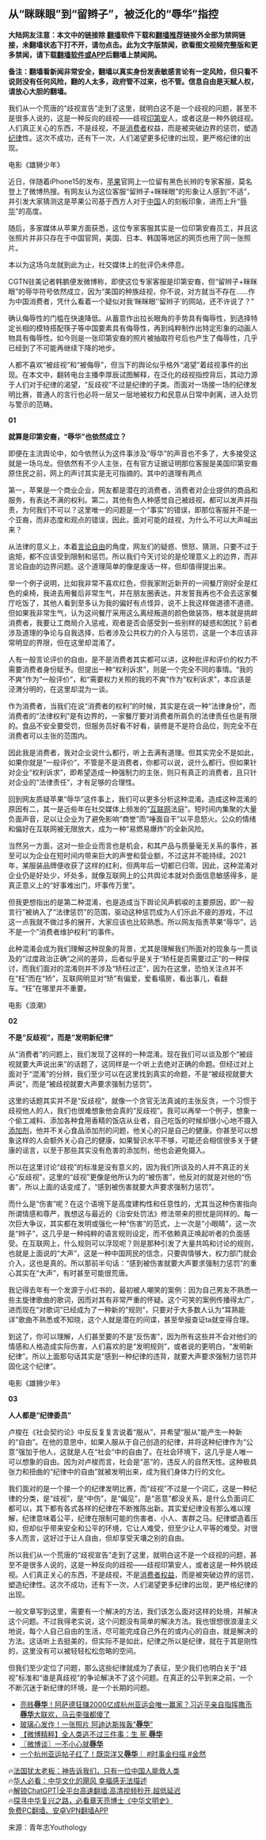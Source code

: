  <!-- 面包屑导航 --> <h2>从“眯眯眼”到“留辫子”，被泛化的“辱华”指控</h2> <p class="notice"><b>大陆网友注意：本文中的链接除 <a href="https://github.com/bannedbook/fanqiang" >翻墙</a>软件下载和<a href="https://github.com/killgcd/justmysocks/blob/master/README.md">翻墙推荐</a>链接外全部为禁网链接，未翻墙状态下打不开，请勿点击。此为文字版禁闻，欲看图文视频完整版和更多禁闻，请下载<a href="https://github.com/bannedbook/fanqiang">翻墙软件或APP</a>后翻墙上禁闻网。</p><p>备注：翻墙看新闻非常安全，翻墙以真实身份发表敏感言论有一定风险，但只看不说则没有任何风险，翻的人太多，政府管不过来，也不管。信息自由是天赋人权，请放心大胆的翻墙。</b></p>  <div class="entry"> <p id="summary">我们从一个荒唐的“歧视宣告”走到了这里，就明白这不是一个歧视的问题，甚至不是很多人说的，这是一种反向的歧视——歧视<a href="https://www.bannedbook.org/bnews/tag/%E5%8D%B0%E7%AC%AC%E5%AE%89/" class="st_tag internal_tag" rel="tag" title="标签 印第安 下的日志">印第安</a>人，或者这是一种外貌歧视。人们真正关心的东西，不是歧视，不是<a href="https://www.bannedbook.org/bnews/tag/%E6%B6%88%E8%B4%B9%E8%80%85/" class="st_tag internal_tag" rel="tag" title="标签 消费者 下的日志">消费者</a>权益，而是被突破边界的惩罚，塑造<a href="https://www.bannedbook.org/bnews/tag/%E7%BA%AA%E5%BE%8B/" class="st_tag internal_tag" rel="tag" title="标签 纪律 下的日志">纪律</a>性。这次不成功，还有下一次，人们渴望更多纪律的出现，更严格纪律的出现。</p> <p id="conimg">电影《雄狮少年》</p> <p>近日，伴随着iPhone15的发布，<a href="https://www.bannedbook.org/bnews/tag/%e8%8b%b9%e6%9e%9c/" class="st_tag internal_tag" rel="tag" title="标签 苹果 下的日志">苹果</a>官网上一位留有黑色长辫的专家客服，莫名登上了微博热搜。有网友认为这位客服“留辫子+眯眯眼”的形象让人感到“不适”，并引发大家猜测这是苹果公司基于西方人对于<span class='wp_keywordlink_affiliate'><a href="https://www.bannedbook.org/" title="中国" target="_blank">中国</a></span>人的刻板印象，进而上升“<a href="https://www.bannedbook.org/bnews/tag/%E8%BE%B1%E5%8D%8E/" class="st_tag internal_tag" rel="tag" title="标签 辱华 下的日志">辱华</a>”的高度。</p> <p>随后，多家媒体从苹果方面获悉，这位专家客服其实是一位印第安裔员工，并且这张照片并非只存在于中国官网，美国、日本、韩国等地区的网页也用了同一张照片。</p> <p>本以为这场乌龙就到此为止，社交媒体上的批评仍未停息。</p> <p>CGTN驻美记者韩鹏便发微博称，即使这位专家客服是印第安裔，但“留辫子+眯眯眼”的辱华符号依然成立，因为“美国的种族歧视，你不说，对方就当不存在……作为中国消费者，凭什么看着一个疑似对我‘眯眯眼’‘留辫子’的网站，还不许说了？”</p> <p>确认侮辱性的门槛在快速降低。从蓄意作出拉长眼角的手势具有侮辱性，到选择特定长相的模特搭配筷子等中国要素具有侮辱性，再到纯粹制作出特定形象的动画人物具有侮辱性。如今则是一张印第安裔的照片被抽取符号后也产生了侮辱性，几乎已经到了不可能再继续下降的地步。</p> <p>人都不喜欢“被歧视”和“被侮辱”，但当下的舆论似乎格外“渴望”着歧视事件的出现。在本文中，翻转电台主播李厚辰试图解释，在泛化的歧视指控背后，其动力源于人们对于纪律的渴望，“反歧视”不过是纪律的子类。而面对一场接一场的纪律发明比赛，普通人的言行也必将一层又一层地被权力和民意从日常中剥离，进入处罚与警示的范畴。</p> <p><strong>01</strong></p> <p><strong>就算是印第安裔，“辱华”也依然成立？</strong></p> <p>即便在主流舆论中，如今依然认为这件事涉及“辱华”的声音也不多了，大多接受这就是一场乌龙。但依然有不少人主张，在有官方证据证明那位客服是美国印第安裔原住民之前，网上的声讨其实是无可指摘的。其中的道理有两点</p> <p>第一，苹果是一个商业企业，网友都是潜在的消费者，消费者对企业提供的商品和服务，有表达不满的权利。第二，其他有色人种感觉自己被歧视，都可以发声并指责，为何我们不可以？这里唯一的问题是一个“事实”的错误，即那位客服并不是一个亚裔，而非态度和观点的错误，因此，面对可能的歧视，为什么不可以大声喊出来？</p> <p>从法律的意义上，本着<a href="https://www.bannedbook.org/bnews/tag/%e8%a8%80%e8%ae%ba%e8%87%aa%e7%94%b1/" class="st_tag internal_tag" rel="tag" title="标签 言论自由 下的日志">言论自由</a>的角度，网友们的疑惑、愤怒、猜测，只要不过于逾矩，都不应该受到限制和惩罚。所以我们今天讨论的是伦理意义上的边界，而非言论自由的边界问题。这个道理简单的像是废话一样，但却值得提出来。</p> <p>举一个例子说明，比如我非常不喜欢红色，但我家附近新开的一间餐厅刚好全是红色的桌椅，我进去用餐后非常生气，并在朋友圈表达，并发誓我再也不会去这家餐厅吃饭了，其他人看到至多认为我的偏好有点怪异，说不上我这样做道德不道德。但如果我非常生气，认为这间餐厅采用这么离经叛道的颜色做装饰，根本就是挑衅消费者，我要让工商局介入惩戒，观者是否会感受到一些别样的疑惑和困扰？前者涉及道理的争论与自我选择，后者涉及公共权力的介入与惩罚，这是一个本应该非常明显的界限，但在这里却混淆了。</p> <p>人有一般言论评价的自由，是不是消费者其实都可以讲，这种批评和评价的权力不需要消费者身份赋予。但提出一种“权利诉求”，则是一个完全不同的事情。“我的不爽”作为“一般评价”，和“需要权力关照的我的不爽”作为“权利诉求”，本应该是泾渭分明的，在这里却混为一谈。</p> <p>作为消费者，当我们在说“消费者的权利”的时候，其实是在说一种“法律身份”，而消费者的“法律权利”是有边界的，一家餐厅要对消费者所肩负的法律责任也是有限的。食品不安全要受罚，但服务员好看不好看，装修是不是符合品位，则完全不在消费者可以主张的范围内。</p> <p>因此我是消费者，我对企业说什么都行，听上去满有道理。但其实完全不是如此，如果你就是“一般评价”，不管是不是消费者，你都可以说，说什么都行。但如果针对企业“权利诉求”，即希望造成一种强制力的主张，则只有真正的消费者，且只针对企业的“法律责任”，才有足够的合理性。</p> <p>回到网友质疑苹果“辱华”这件事上，我们可以更多分析这种混淆。造成这种混淆的原因有二，其一是近些年在社交媒体上频发的“<a href="https://www.bannedbook.org/bnews/tag/%e4%ba%92%e8%81%94%e7%bd%91/" class="st_tag internal_tag" rel="tag" title="标签 互联网 下的日志">互联网</a>法庭”。短时间内集聚的大量负面声音，足以让企业为了避免影响“商誉”而“唾面自干”以平息怒火。公众的情绪和偏好在互联网被无限放大，成为一种“易燃易爆炸”的全新风险。</p> <p>当然另一方面，这对一些企业而言也是机会，和其产品与质量毫无关系的事件，甚至可以为企业在短时间内带来巨大的声誉和营业额，不过这并不能持续。2021年，某服装品牌便收获了这样的红利，但两年后一切都已归零。因此，这种混淆对企业仍是好处少，坏处多，就像互联网上的公共舆论本就对负面信息敏感得多，是真正意义上的“好事难出门，坏事传万里”。</p> <p>但我更想指出的是第二种混淆，也是造成当下舆论风声鹤唳的主要原因，即“一般言行”被纳入了“法律惩罚”的范围，驱动这种惩罚成为人们乐此不疲的游戏，不过这一点我就不做过多的展开，大家应该也比较熟悉。所以网友指责苹果“辱华”，远不是一个”消费者维护权利“的事件。</p>  <p>此种混淆会成为我们理解这种现象的背景，尤其是理解我们所面对的现象与一贯谈及的“过度政治正确”之间的差异，后者似乎是关于“矫枉是否需要过正”的一种探讨，而我们面对的混淆则并不涉及“矫枉过正”，因为在这里，恐怕关注点并不在“枉”而在“矫”，互联网明显对“矫”有偏爱，爱看塌房，看出事儿，看翻车。“枉”在哪里并不重要。</p> <p>电影《浪潮》</p> <p><strong>02</strong></p> <p><strong>不是“反歧视”，而是“发明新纪律”</strong></p> <p>从“消费者”的问题上，我们发现了这样的一种混淆。现在我们可以谈及那个“被歧视就要大声说出来”的话题了，这同样是一个听上去绝对正确的命题。但经过对上面对于“混淆”的分辨，我们至少可以在这里找到真实的命题，不是“被歧视就要大声说”，而是“被歧视就要大声要求强制力惩罚”。</p> <p>这里的话题其实并不是“反歧视”，就像一个贪官无法真诚的主张反贪，一个习惯于歧视他人的人，我们也很难想象他会真的“反歧视”。我可以再举一个例子，想象一个偷工减料、添加各种食用香精的饭店从业者，自己吃饭的时候却很小心地不摄入<a href="https://www.bannedbook.org/bnews/tag/%e6%b7%bb%e5%8a%a0%e5%89%82/" class="st_tag internal_tag" rel="tag" title="标签 添加剂 下的日志">添加剂</a>，他并不关心食品添加剂的问题，他关心的只是自己的健康。你甚至可以想象这样的人会额外关心自己的健康，如果智识水平不够，可能还会相信很多关于健康的谣言，以至于那些其实没有危害的添加剂，他也会避免摄入。</p> <p>所以在这里讨论“歧视”的标准是没有意义的，因为我们所谈及的人并不真正的关心“反歧视”，这里的“歧视”更像是他所认为的“被伤害”，他反对的就是对他的“伤害”，所以上面的话变成了，“感到被伤害就要大声要求强制力惩罚”。</p> <p>而什么是“伤害”呢？在这个语境下是高度建构性和任意性的，尤其当这种伤害指向所谓情感和尊严，我想这与最近的《治安处罚法》修法带来的担忧是同样的。每一次巨大争议，其实都在发明或强化一种“伤害”的范式，上一次是“小眼睛”，这一次是“辫子”，这几乎是一种纯粹的语言规则设定，而不依赖真正唤起听者的负面感受。在互联网上，什么规则可以浮现呢？则是那种引发了大量共鸣和讨论的规则，也就是上面说的“大声”，这是一种中国网民的信念，只要舆情够大，权力部门就会介入，这也是真的。所以那前半句话：“感到被伤害就要大声要求强制力惩罚”的重心其实在“大声”，有时甚至可能很荒唐。</p> <p>我记得去年有一个发源于小红书的，最初被人嘲笑的案例：因为自己男友不熟悉一些主旋律歌曲的歌词，因而对其有非常严重的怀疑。这个可笑的案例传播得太广，进而现在“对歌词”已经成为了一种新的“规则”，只要对于大多数人认为“耳熟能详”歌曲不熟悉或不知晓，这个人就是潜在的间谍，甚至举报查证ta就变得合理。</p> <p>到这了，你可以理解，人们甚至要的不是“反伤害”，因为所有这些并不会对他们的情感和人格造成实际伤害，人们喜欢的是“发明规则”，或者说的更明白，“发明新纪律”。所以上面那句话其实是“感到一种纪律的违背，就要大声要求强制力惩罚并固化这个纪律”。</p>  <p>电影《雄狮少年》</p> <p><strong>03</strong></p> <p><strong>人人都是“纪律委员”</strong></p> <p>卢梭在《社会契约论》中反反复复言说着“服从”，并希望“服从”能产生一种新的“自由”。在他的意思中，如果人服从于自己创造的纪律，并将这种纪律作为“公意”强加于他人，这就是人在“社会”中的自由了。在社会环境下，这几乎是人唯一可以想象的自由。因为对卢梭而言，社会是“恶”的，违反人的自然天性。这种极具张力和扭曲的“纪律中的自由”就被发明出来，成为我们身体力行的文化。</p> <p>我们面对的是一个接一个的纪律发明比赛，而“歧视”不过是一个词汇，这是一种纪律的分类，是“歧视”，是“中伤”，是“偏见”，是“恶意”都没关系，是什么负面词汇都可以，其下都有各式各样的纪律在不断推陈出新。其实爱纪律没有那么难以理解，纪律意味着公平，纪律在限制可能的伤害者、小人、害群之马。纪律塑造着压抑，但却似乎带来安全和公平的环境，它让人难受，但至少让人平等的难受。对很多人而言，这好过于让人自由，但却享受天壤之别的自由。</p> <p>所以我们从一个荒唐的“歧视宣告”走到了这里，就明白这不是一个歧视的问题，甚至不是很多人说的，这是一种反向的歧视——歧视印第安人，或者这是一种外貌歧视。人们真正关心的东西，不是歧视，不是<a href="https://www.bannedbook.org/bnews/tag/%E6%B6%88%E8%B4%B9%E8%80%85%E6%9D%83%E7%9B%8A/" class="st_tag internal_tag" rel="tag" title="标签 消费者权益 下的日志">消费者权益</a>，而是被突破边界的惩罚，塑造纪律性。这次不成功，还有下一次，人们渴望更多纪律的出现，更严格纪律的出现。</p> <p>一般文章写到这里，需要有一个解决的方法，我们该怎么面对这样的处境，并解决这个问题。不过我得老实说，这个问题没有简单的解决方法。我也很想很浪漫主义地说，每个人自己自由的生活，尽可能完成自己外在的或内心的自由，就是解决的方法。这话听上去挺美的，但实际不是如此，纪律之所以是纪律，就在于其是刚性的，这里没有可以被轻轻松松忽略的空间。</p> <p>但我们至少定位了问题，那么这些纪律就成为了表征，至少我们也明白关于“歧视”标准和“谁是真歧视”的争论解决不了这个问题。在真正的公平到来之前，一个不断沉迷于新纪律的环境，是一个长期的问题。</p> <!--<div id="taboola-mid-1"></div>--><ul class='op-related-articles' title='相关阅读'> <li><a href='https://www.bannedbook.org/bnews/comments/20230929/1940159.html' target='_blank'>亮贱<b>辱华</b>！阿萨德狂赚2000亿成杭州亚运会唯一赢家？习近平亲自指挥撒币<b>辱华</b>大联欢，马云李强都傻了</a></li> <li><a href='https://www.bannedbook.org/bnews/cbnews/20230929/1940145.html' target='_blank'>玻璃心发作！一张照片 阿迪达斯挨轰“<b>辱华</b>”</a></li> <li><a href='https://www.bannedbook.org/bnews/topimagenews/20230929/1940137.html' target='_blank'>【微博精粹】全人类逃不过三件事：生 死 <b>辱华</b></a></li> <li><a href='https://www.bannedbook.org/bnews/ssgc/20230927/1939148.html' target='_blank'>〖微博谈〗一不小心就<b>辱华</b></a></li> <li><a href='https://www.bannedbook.org/bnews/sohnews/20230925/1938317.html' target='_blank'>一个杭州亚运帖子红了！既崇洋又<b>辱华</b>｜ #时事金扫描 #金然</a></li> </ul> <p class="texttj"> 🔥<a href="https://www.bannedbook.org/bnews/ssgc/20230219/1850782.html" target="_blank">法国犹太老板：神告诉我们，只有一位中国人能救人类</a><br/> 🔥<a href="https://www.bannedbook.org/bnews/comments/20220220/1694796.html" target="_blank">华人必看：中华文化的飓风 幸福感无法描述</a><br/> 🔥<a href="https://github.com/bannedbook/fanqiang/wiki/V2ray%E6%9C%BA%E5%9C%BA" target="_blank">解锁ChatGPT|全平台高速翻墙:高清视频秒开,超低延迟</a><br/> 🔥<a href="https://www.bannedbook.org/bnews/comments/20220808/1768773.html" target="_blank">探寻中华复兴之路，必看章天亮博士《中华文明史》</a><br/> <a href="https://github.com/bannedbook/fanqiang/wiki/%E7%A6%81%E9%97%BB%E7%BD%91%E5%AE%89%E5%8D%93%E7%BF%BB%E5%A2%99%E6%96%B0%E9%97%BBAPP" target="_blank">免费PC翻墙、安卓VPN翻墙APP</a><br/> </p><p class="src-info">来源：青年志Youthology </p> <a name='sharetosocial'></a> <div style="margin-bottom:5px;padding-bottom:5px;clear:both"> <div id="archive-pix-1" class="banner-ads"> <!-- AuctionX Display platform tag START --> <div id="27602x728x90x621x_ADSLOT1" clicktrack="%%CLICK_URL_ESC%%"></div>  <!-- AuctionX Display platform tag END --> </div> <div id="archive-pix-2" class="banner-ads"> <!-- AuctionX Display platform tag START --> <div id="27556x300x250x621x_ADSLOT1" clicktrack="%%CLICK_URL_ESC%%" style="margin:0 auto;text-align:center"></div>  <!-- AuctionX Display platform tag END --> </div> </div>  <div id="archive-pix-1" class="banner-ads"> <!-- AuctionX Display platform tag START --> <div id="27603x728x90x621x_ADSLOT1" clicktrack="%%CLICK_URL_ESC%%"></div>  <!-- AuctionX Display platform tag END --> </div> </div><!--END ENTRY--> 